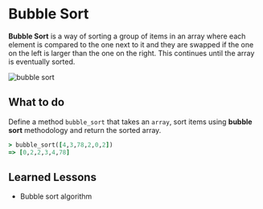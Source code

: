 # Bubble Sort

**Bubble Sort** is a way of sorting a group of items in an array where each element is compared to the one next to it and they are swapped if the one on the left is larger than the one on the right. This continues until the array is eventually sorted.

![bubble sort](https://cdn.statically.io/gh/TheOdinProject/curriculum/284f0cdc998be7e4751e29e8458323ad5d320303/ruby_programming/basic_ruby_projects/bubble_sort/img/00.gif)

## What to do

Define a method `bubble_sort` that takes an `array`, sort items using **bubble sort** methodology and return the sorted array.

```ruby
> bubble_sort([4,3,78,2,0,2])
=> [0,2,2,3,4,78]
```

## Learned Lessons

* Bubble sort algorithm